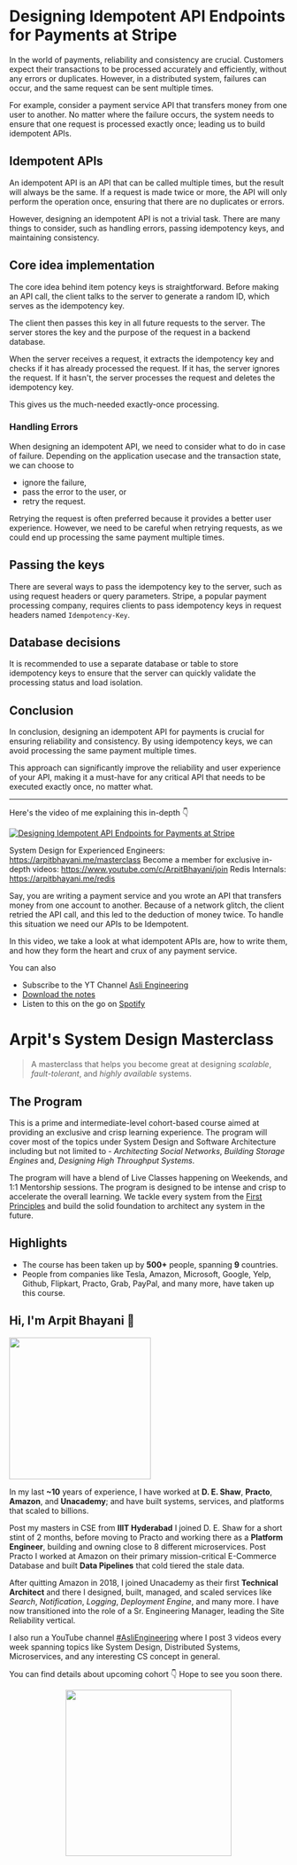 Designing Idempotent API Endpoints for Payments at Stripe
===


In the world of payments, reliability and consistency are crucial. Customers expect their transactions to be processed accurately and efficiently, without any errors or duplicates. However, in a distributed system, failures can occur, and the same request can be sent multiple times.

For example, consider a payment service API that transfers money from one user to another. No matter where the failure occurs, the system needs to ensure that one request is processed exactly once; leading us to build idempotent APIs.

## Idempotent APIs

An idempotent API is an API that can be called multiple times, but the result will always be the same. If a request is made twice or more, the API will only perform the operation once, ensuring that there are no duplicates or errors.

However, designing an idempotent API is not a trivial task. There are many things to consider, such as handling errors, passing idempotency keys, and maintaining consistency.

## Core idea implementation

The core idea behind item potency keys is straightforward. Before making an API call, the client talks to the server to generate a random ID, which serves as the idempotency key.

The client then passes this key in all future requests to the server. The server stores the key and the purpose of the request in a backend database.

When the server receives a request, it extracts the idempotency key and checks if it has already processed the request. If it has, the server ignores the request. If it hasn't, the server processes the request and deletes the idempotency key.

This gives us the much-needed exactly-once processing.

### Handling Errors

When designing an idempotent API, we need to consider what to do in case of failure. Depending on the application usecase and the transaction state, we can choose to

- ignore the failure,
- pass the error to the user, or
- retry the request.

Retrying the request is often preferred because it provides a better user experience. However, we need to be careful when retrying requests, as we could end up processing the same payment multiple times.


## Passing the keys

There are several ways to pass the idempotency key to the server, such as using request headers or query parameters. Stripe, a popular payment processing company, requires clients to pass idempotency keys in request headers named `Idempotency-Key`.

## Database decisions

It is recommended to use a separate database or table to store idempotency keys to ensure that the server can quickly validate the processing status and load isolation.

## Conclusion

In conclusion, designing an idempotent API for payments is crucial for ensuring reliability and consistency. By using idempotency keys, we can avoid processing the same payment multiple times.

This approach can significantly improve the reliability and user experience of your API, making it a must-have for any critical API that needs to be executed exactly once, no matter what.
<hr />


<p>Here's the video of me explaining this in-depth 👇‍</p>

[![Designing Idempotent API Endpoints for Payments at Stripe](https://i.ytimg.com/vi/J2IcD9FZvZU/mqdefault.jpg)](https://www.youtube.com/watch?v=J2IcD9FZvZU)

System Design for Experienced Engineers: https://arpitbhayani.me/masterclass
Become a member for exclusive in-depth videos: https://www.youtube.com/c/ArpitBhayani/join
Redis Internals: https://arpitbhayani.me/redis

Say, you are writing a payment service and you wrote an API that transfers money from one account to another. Because of a network glitch, the client retried the API call, and this led to the deduction of money twice. To handle this situation we need our APIs to be Idempotent.

In this video, we take a look at what idempotent APIs are, how to write them, and how they form the heart and crux of any payment service.

You can also
 - Subscribe to the YT Channel [Asli Engineering](https://youtube.com/c/ArpitBhayani)
 - [Download the notes](https://drive.google.com/file/d/12mM4QJvkgVdFn7CKSLshQuzBlbEn0kQU/view?usp=share_link)
 - Listen to this on the go on [Spotify](https://open.spotify.com/show/7qMoamm2iZQrsPVm6IQLoD)

# Arpit's System Design Masterclass

> A masterclass that helps you become great at designing _scalable_, _fault-tolerant_, and _highly available_ systems.

## The Program

This is a prime and intermediate-level cohort-based course aimed at providing an exclusive and crisp learning experience. The program will cover most of the topics under System Design and Software Architecture including but not limited to - _Architecting Social Networks_, _Building Storage Engines_ and, _Designing High Throughput Systems_.

The program will have a blend of Live Classes happening on Weekends, and 1:1 Mentorship sessions. The program is designed to be intense and crisp to accelerate the overall learning. We tackle every system from the [First Principles](https://en.wikipedia.org/wiki/First_principle) and build the solid foundation to architect any system in the future.


## Highlights

 - The course has been taken up by __500+__ people, spanning __9__ countries.
 - People from companies like Tesla, Amazon, Microsoft, Google, Yelp, Github, Flipkart, Practo, Grab, PayPal, and many more, have taken up this course.


## Hi, I'm Arpit Bhayani 👋

<img width="256px" src="https://arpitbhayani.me/static/img/arpit.jpg" />

In my last **~10** years of experience, I have worked at **D. E. Shaw**, **Practo**, **Amazon**, and **Unacademy**; and have built systems, services, and platforms that scaled to billions.

Post my masters in CSE from **IIIT Hyderabad** I joined D. E. Shaw for a short stint of 2 months, before moving to Practo and working there as a **Platform Engineer**, building and owning close to 8 different microservices. Post Practo I worked at Amazon on their primary mission-critical E-Commerce Database and built **Data Pipelines** that cold tiered the stale data.

After quitting Amazon in 2018, I joined Unacademy as their first **Technical Architect** and there I designed, built, managed, and scaled services like _Search_, _Notification_, _Logging_, _Deployment Engine_, and many more. I have now transitioned into the role of a Sr. Engineering Manager, leading the Site Reliability vertical.

I also run a YouTube channel [#AsliEngineering](https://www.youtube.com/c/ArpitBhayani) where I post 3 videos every week spanning topics like System Design, Distributed Systems, Microservices, and any interesting CS concept in general.

You can find details about upcoming cohort 👇‍ Hope to see you soon there.

<center>
<a target="_blank" href="https://arpitbhayani.me/masterclass">
<img src="https://user-images.githubusercontent.com/4745789/137859181-d4499cf4-ce65-4466-8b88-a078ece0f081.PNG" width="300px" />
</a>
</center>